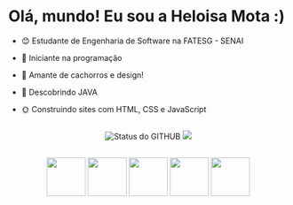 # Olá, mundo! Eu sou a Heloisa Mota :)

- 😊 Estudante de Engenharia de Software na FATESG - SENAI  
- 🌻 Iniciante na programação  
- 🐶 Amante de cachorros e design!  
- 🌷 Descobrindo JAVA  
- 🌞 Construindo sites com HTML, CSS e JavaScript  

   ## 

 <p align="center">
  <img src="https://github-readme-stats.vercel.app/api?username=heloisarmota&show_icons=true&theme=radical&locale=en&hide_title=false" alt="Status do GITHUB"/>
  <img src="https://github-readme-stats.vercel.app/api/top-langs/?username=heloisarmota&hide_progress=false&theme=radical"/>
</p>


  ##
  
<p align="center">
  <img src="https://cdn.jsdelivr.net/gh/devicons/devicon@latest/icons/html5/html5-original-wordmark.svg" height="70" width="70">
  <img src="https://cdn.jsdelivr.net/gh/devicons/devicon@latest/icons/java/java-original.svg" height="70" width="70">
  <img src="https://cdn.jsdelivr.net/gh/devicons/devicon@latest/icons/javascript/javascript-original.svg" height="70" width="70">
  <img src="https://cdn.jsdelivr.net/gh/devicons/devicon@latest/icons/css3/css3-original-wordmark.svg" height="70" width="70">
  <img src="https://cdn.jsdelivr.net/gh/devicons/devicon@latest/icons/photoshop/photoshop-original.svg" height="70" width="70">
</p>







          




